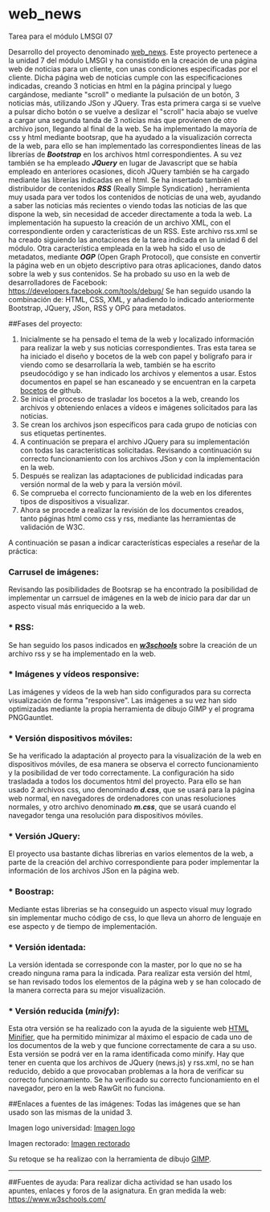 # web_news
Tarea para el módulo LMSGI 07

Desarrollo del proyecto denominado [web_news](https://github.com/javig2016/web_news/). Este proyecto pertenece a la unidad 7 del módulo LMSGI y ha consistido en la creación de una página web de noticias para un cliente, con unas condiciones especificadas por el cliente.
Dicha página web de noticias cumple con las especificaciones indicadas, creando 3 noticias en html en la página principal y luego cargándose, mediante "scroll" o mediante la pulsación de un botón, 3 noticias más, utilizando JSon y JQuery. Tras esta primera carga si se vuelve a pulsar dicho botón o se vuelve a deslizar el "scroll" hacia abajo se vuelve a cargar una segunda tanda de 3 noticias más que provienen de otro archivo json, llegando al final de la web.
Se ha implementado la mayoría de css y html mediante bootsrap, que ha ayudado a la visualización correcta de la web, para ello se han implementado las correspondientes líneas de las librerías de **_Bootstrap_** en los archivos html correspondientes.
A su vez también se ha empleado **_JQuery_** en lugar de Javascript que se había empleado en anteriores ocasiones, dicoh JQuery también se ha cargado mediante las librerías indicadas en el html.
Se ha insertado también el distribuidor de contenidos **_RSS_** (Really Simple Syndication) , herramienta muy usada para ver todos los contenidos de noticias de una web, ayudando a saber las noticias más recientes o viendo todas las noticias de las que dispone la web, sin necesidad de acceder directamente a toda la web. La implementación ha supuesto la creación de un archivo XML, con el correspondiente orden y características de un RSS. Este archivo rss.xml se ha creado siguiendo las anotaciones de la tarea indicada en la unidad 6 del módulo.
Otra característica empleada en la web ha sido el uso de metadatos, mediante **_OGP_** (Open Graph Protocol), que consiste en convertir la página web en un objeto descriptivo para otras aplicaciones, dando datos sobre la web y sus contenidos. Se ha probado su uso en la web de desarrolladores de Facebook: https://developers.facebook.com/tools/debug/
Se han seguido usando la combinación de: HTML, CSS, XML, y añadiendo lo indicado anteriormente Bootstrap, JQuery, JSon, RSS y OPG para metadatos.


##Fases del proyecto:
1. Inicialmente se ha pensado el tema de la web y localizado información para realizar la web y sus noticias correspondientes. Tras esta tarea se ha iniciado el diseño y bocetos de la web con papel y bolígrafo para ir viendo como se desarrollaría la web, también se ha escrito pseudocódigo y se han indicado los archivos y elementos a usar. Estos documentos en papel se han escaneado y se encuentran en la carpeta [bocetos](https://github.com/javig2016/web_news/tree/master/bocetos) de github.
2. Se inicia el proceso de trasladar los bocetos a la web, creando los archivos y obteniendo enlaces a vídeos e imágenes solicitados para las noticias.
3. Se crean los archivos json específicos para cada grupo de noticias con sus etiquetas pertinentes.
4. A continuación se prepara el archivo JQuery para su implementación con todas las características solicitadas. Revisando a continuación su correcto funcionamiento con los archivos JSon y con la implementación en la web.
5. Después se realizan las adaptaciones de publicidad indicadas para versión normal de la web y para la versión móvil.
6. Se comprueba el correcto funcionamiento de la web en los diferentes tipos de dispositivos a visualizar.
7. Ahora se procede a realizar la revisión de los documentos creados, tanto páginas html como css y rss, mediante las herramientas de validación de W3C.

A continuación se pasan a indicar características especiales a reseñar de la práctica:
### Carrusel de imágenes:
Revisando las posibilidades de Bootsrap se ha encontrado la posibilidad de implementar un carrsuel de imágenes en la web de inicio para dar dar un aspecto visual más enriquecido a la web.

### * RSS:
Se han seguido los pasos indicados en [**_w3schools_**](https://www.w3schools.com) sobre la creación de un archivo rss y se ha implementado en la web.

### * Imágenes y vídeos responsive:
Las imágenes y vídeos de la web han sido configurados para su correcta visualización de forma "responsive". Las imágenes a su vez han sido optimizadas mediante la propia herramienta de dibujo GIMP y el programa PNGGauntlet.

### * Versión dispositivos móviles:
Se ha verificado la adaptación al proyecto para la visualización de la web en dispositivos móviles, de esa manera se observa el correcto funcionamiento y la posibilidad de ver todo correctamente.
La configuración ha sido trasladada a todos los documentos html del proyecto.
Para ello se han usado 2 archivos css, uno denominado *__d.css__*, que se usará para la página web normal, en navegadores de ordenadores con unas resoluciones normales, y otro archivo denominado *__m.css__*, que se usará cuando el navegador tenga una resolución para dispositivos móviles.

### * Versión JQuery:
El proyecto usa bastante dichas librerias en varios elementos de la web, a parte de la creación del archivo correspondiente para poder implementar la información de los archivos JSon en la página web.

### * Boostrap:
Mediante estas librerias se ha conseguido un aspecto visual muy logrado sin implementar mucho código de css, lo que lleva un ahorro de lenguaje en ese aspecto y de tiempo de implementación.

### * Versión identada:
La versión identada se corresponde con la master, por lo que no se ha creado ninguna rama para la indicada. Para realizar esta versión del html, se han revisado todos los elementos de la página web y se han colocado de la manera correcta para su mejor visualización. 

### * Versión reducida (_minify_):
Esta otra versión se ha realizado con la ayuda de la siguiente web [HTML Minifier](http://www.willpeavy.com/minifier/), que ha permitido minimizar al máximo el espacio de cada uno de los documentos de la web y que funcione correctamente de cara a su uso. Esta versión se podrá ver en la rama identificada como minify.
Hay que tener en cuenta que los archivos de JQuery (news.js) y rss.xml, no se han reducido, debido a que provocaban problemas a la hora de verificar su correcto funcionamiento. Se ha verificado su correcto funcionamiento en el navegador, pero en la web RawGit no funciona.


##Enlaces a fuentes de las imágenes:
Todas las imágenes que se han usado son las mismas de la unidad 3.

Imagen logo universidad:
[Imagen logo](http://res.freestockphotos.biz/pictures/16/16246-illustration-of-a-graduation-cap-pv.png)

Imagen rectorado:
[Imagen rectorado](https://s.iha.com/2556200015384/Alquiler-vacaciones-encanto-Campos-SEGLES_15.jpegg)


Su retoque se ha realizao con la herramienta de dibujo [GIMP](https://www.gimp.org/).

***
##Fuentes de ayuda:
Para realizar dicha actividad se han usado los apuntes, enlaces y foros de la asignatura. En gran medida la web: https://www.w3schools.com/
